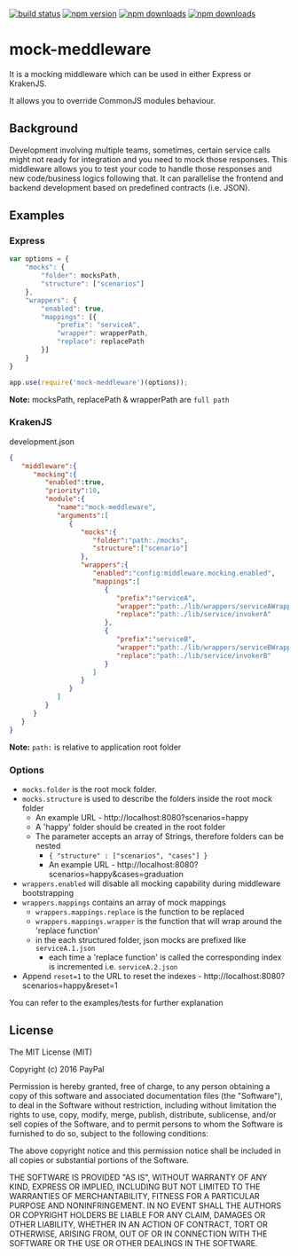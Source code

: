 [![build status](https://img.shields.io/travis/paypal/mock-meddleware/master.svg?style=flat-square)](https://travis-ci.org/paypal/mock-meddleware)
[![npm version](https://img.shields.io/npm/v/mock-meddleware.svg?style=flat-square)](https://www.npmjs.com/package/mock-meddleware)
[![npm downloads](https://img.shields.io/npm/dm/mock-meddleware.svg?style=flat-square)](https://www.npmjs.com/package/mock-meddleware)
[![npm downloads](https://img.shields.io/coveralls/paypal/mock-meddleware/master.svg?style=flat-square)](https://coveralls.io/github/paypal/mock-meddleware)

# mock-meddleware

It is a mocking middleware which can be used in either Express or KrakenJS.

It allows you to override CommonJS modules behaviour.

## Background
Development involving multiple teams, sometimes, certain service calls might not ready for integration and you need to mock those responses. This middleware allows you to test your code to handle those responses and new code/business logics following that. It can parallelise the frontend and backend development based on predefined contracts (i.e. JSON).

## Examples

### Express

```js
var options = {
    "mocks": {
        "folder": mocksPath,
        "structure": ["scenarios"]
    },
    "wrappers": {
        "enabled": true,
        "mappings": [{
            "prefix": "serviceA",
            "wrapper": wrapperPath,
            "replace": replacePath
        }]
    }
}

app.use(require('mock-meddleware')(options));
```

**Note:**  mocksPath, replacePath & wrapperPath are `full path`

### KrakenJS

development.json

```json
{
   "middleware":{
      "mocking":{
         "enabled":true,
         "priority":10,
         "module":{
            "name":"mock-meddleware",
            "arguments":[
               {
                  "mocks":{
                     "folder":"path:./mocks",
                     "structure":["scenario"]
                  },
                  "wrappers":{
                     "enabled":"config:middleware.mocking.enabled",
                     "mappings":[
                        {
                           "prefix":"serviceA",
                           "wrapper":"path:./lib/wrappers/serviceAWrapper",
                           "replace":"path:./lib/service/invokerA"
                        },
                        {
                           "prefix":"serviceB",
                           "wrapper":"path:./lib/wrappers/serviceBWrapper",
                           "replace":"path:./lib/service/invokerB"
                        }
                     ]
                  }
               }
            ]
         }
      }
   }
}
```

**Note:**  `path:` is relative to application root folder

### Options
* `mocks.folder` is the root mock folder.
* `mocks.structure` is used to describe the folders inside the root mock folder
  * An example URL - http://localhost:8080?scenarios=happy
  * A 'happy' folder should be created in the root folder
  * The parameter accepts an array of Strings, therefore folders can be nested
    * `{ "structure" : ["scenarios", "cases"] }`
    * An example URL - http://localhost:8080?scenarios=happy&cases=graduation
* `wrappers.enabled` will disable all mocking capability during middleware bootstrapping
* `wrappers.mappings` contains an array of mock mappings
  * `wrappers.mappings.replace` is the function to be replaced
  * `wrappers.mappings.wrapper` is the function that will wrap around the 'replace function'
  * in the each structured folder, json mocks are prefixed like `serviceA.1.json`
    * each time a 'replace function' is called the corresponding index is incremented i.e. `serviceA.2.json`
* Append `reset=1` to the URL to reset the indexes - http://localhost:8080?scenarios=happy&reset=1

You can refer to the examples/tests for further explanation

## License

The MIT License (MIT)

Copyright (c) 2016 PayPal

Permission is hereby granted, free of charge, to any person obtaining a copy
of this software and associated documentation files (the "Software"), to deal
in the Software without restriction, including without limitation the rights
to use, copy, modify, merge, publish, distribute, sublicense, and/or sell
copies of the Software, and to permit persons to whom the Software is
furnished to do so, subject to the following conditions:

The above copyright notice and this permission notice shall be included in all
copies or substantial portions of the Software.

THE SOFTWARE IS PROVIDED "AS IS", WITHOUT WARRANTY OF ANY KIND, EXPRESS OR
IMPLIED, INCLUDING BUT NOT LIMITED TO THE WARRANTIES OF MERCHANTABILITY,
FITNESS FOR A PARTICULAR PURPOSE AND NONINFRINGEMENT. IN NO EVENT SHALL THE
AUTHORS OR COPYRIGHT HOLDERS BE LIABLE FOR ANY CLAIM, DAMAGES OR OTHER
LIABILITY, WHETHER IN AN ACTION OF CONTRACT, TORT OR OTHERWISE, ARISING FROM,
OUT OF OR IN CONNECTION WITH THE SOFTWARE OR THE USE OR OTHER DEALINGS IN THE
SOFTWARE.
